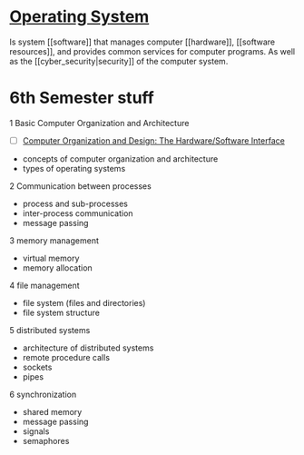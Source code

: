 # [Operating System](https://en.wikipedia.org/wiki/Operating_system)

Is system [[software]] that manages computer [[hardware]], [[software resources]], and provides common services for computer programs. As well as the [[cyber_security|security]] of the computer system.


# 6th Semester stuff

1 Basic Computer Organization and Architecture
- [ ] [Computer Organization and Design: The Hardware/Software Interface](https://www.amazon.com/Computer-Organization-Design-Hardware-Software/dp/0124077269)
- concepts of computer organization and architecture
- types of operating systems

2 Communication between processes
- process and sub-processes
- inter-process communication
- message passing

3 memory management
- virtual memory
- memory allocation

4 file management
- file system (files and directories)
- file system structure

5 distributed systems
- architecture of distributed systems
- remote procedure calls
- sockets
- pipes

6 synchronization
- shared memory
- message passing
- signals
- semaphores

